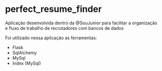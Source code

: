 # perfect_resume_finder

Aplicação desenvolvida dentro da @SouJunior para facilitar a organização e fluxo de trabalho de recrutadores com bancos de dados

Foi utilizado nessa aplicação as ferramentas:

- Flask
- SqlAlchemy
- MySql
- Index (MySql)
